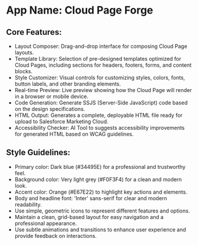 # **App Name**: Cloud Page Forge

## Core Features:

- Layout Composer: Drag-and-drop interface for composing Cloud Page layouts.
- Template Library: Selection of pre-designed templates optimized for Cloud Pages, including sections for headers, footers, forms, and content blocks.
- Style Customizer: Visual controls for customizing styles, colors, fonts, button labels, and other branding elements.
- Real-time Preview: Live preview showing how the Cloud Page will render in a browser or mobile device.
- Code Generation: Generate SSJS (Server-Side JavaScript) code based on the design specifications.
- HTML Output: Generates a complete, deployable HTML file ready for upload to Salesforce Marketing Cloud.
- Accessibility Checker: AI Tool to suggests accessibility improvements for generated HTML based on WCAG guidelines.

## Style Guidelines:

- Primary color: Dark blue (#34495E) for a professional and trustworthy feel.
- Background color: Very light grey (#F0F3F4) for a clean and modern look.
- Accent color: Orange (#E67E22) to highlight key actions and elements.
- Body and headline font: 'Inter' sans-serif for clear and modern readability.
- Use simple, geometric icons to represent different features and options.
- Maintain a clean, grid-based layout for easy navigation and a professional appearance.
- Use subtle animations and transitions to enhance user experience and provide feedback on interactions.